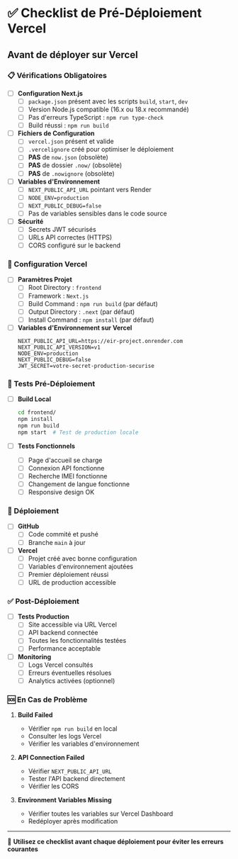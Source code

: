 # ✅ Checklist de Pré-Déploiement Vercel

## Avant de déployer sur Vercel

### 📋 Vérifications Obligatoires

- [ ] **Configuration Next.js**
  - [ ] `package.json` présent avec les scripts `build`, `start`, `dev`
  - [ ] Version Node.js compatible (16.x ou 18.x recommandé)
  - [ ] Pas d'erreurs TypeScript : `npm run type-check`
  - [ ] Build réussi : `npm run build`

- [ ] **Fichiers de Configuration**
  - [ ] `vercel.json` présent et valide
  - [ ] `.vercelignore` créé pour optimiser le déploiement
  - [ ] **PAS** de `now.json` (obsolète)
  - [ ] **PAS** de dossier `.now/` (obsolète)
  - [ ] **PAS** de `.nowignore` (obsolète)

- [ ] **Variables d'Environnement**
  - [ ] `NEXT_PUBLIC_API_URL` pointant vers Render
  - [ ] `NODE_ENV=production`
  - [ ] `NEXT_PUBLIC_DEBUG=false`
  - [ ] Pas de variables sensibles dans le code source

- [ ] **Sécurité**
  - [ ] Secrets JWT sécurisés
  - [ ] URLs API correctes (HTTPS)
  - [ ] CORS configuré sur le backend

### 🔧 Configuration Vercel

- [ ] **Paramètres Projet**
  - [ ] Root Directory : `frontend`
  - [ ] Framework : `Next.js`
  - [ ] Build Command : `npm run build` (par défaut)
  - [ ] Output Directory : `.next` (par défaut)
  - [ ] Install Command : `npm install` (par défaut)

- [ ] **Variables d'Environnement sur Vercel**
  ```
  NEXT_PUBLIC_API_URL=https://eir-project.onrender.com
  NEXT_PUBLIC_API_VERSION=v1
  NODE_ENV=production
  NEXT_PUBLIC_DEBUG=false
  JWT_SECRET=votre-secret-production-securise
  ```

### 🧪 Tests Pré-Déploiement

- [ ] **Build Local**
  ```bash
  cd frontend/
  npm install
  npm run build
  npm start  # Test de production locale
  ```

- [ ] **Tests Fonctionnels**
  - [ ] Page d'accueil se charge
  - [ ] Connexion API fonctionne
  - [ ] Recherche IMEI fonctionne
  - [ ] Changement de langue fonctionne
  - [ ] Responsive design OK

### 🚀 Déploiement

- [ ] **GitHub**
  - [ ] Code commité et pushé
  - [ ] Branche `main` à jour

- [ ] **Vercel**
  - [ ] Projet créé avec bonne configuration
  - [ ] Variables d'environnement ajoutées
  - [ ] Premier déploiement réussi
  - [ ] URL de production accessible

### ✅ Post-Déploiement

- [ ] **Tests Production**
  - [ ] Site accessible via URL Vercel
  - [ ] API backend connectée
  - [ ] Toutes les fonctionnalités testées
  - [ ] Performance acceptable

- [ ] **Monitoring**
  - [ ] Logs Vercel consultés
  - [ ] Erreurs éventuelles résolues
  - [ ] Analytics activées (optionnel)

### 🆘 En Cas de Problème

1. **Build Failed**
   - Vérifier `npm run build` en local
   - Consulter les logs Vercel
   - Vérifier les variables d'environnement

2. **API Connection Failed**
   - Vérifier `NEXT_PUBLIC_API_URL`
   - Tester l'API backend directement
   - Vérifier les CORS

3. **Environment Variables Missing**
   - Vérifier toutes les variables sur Vercel Dashboard
   - Redéployer après modification

---

🎯 **Utilisez ce checklist avant chaque déploiement pour éviter les erreurs courantes**
